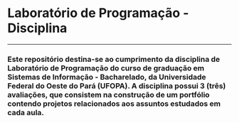 # Laboratório de Programação - Disciplina
---
### Este repositório destina-se ao cumprimento da disciplina de Laboratório de Programação do curso de graduação em Sistemas de Informação - Bacharelado, da Universidade Federal do Oeste do Pará (UFOPA). A disciplina possui 3 (três) avaliações, que consistem na construção de um portfólio contendo projetos relacionados aos assuntos estudados em cada aula.
